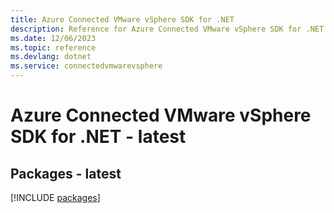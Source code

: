 ```yaml
---
title: Azure Connected VMware vSphere SDK for .NET
description: Reference for Azure Connected VMware vSphere SDK for .NET
ms.date: 12/06/2023
ms.topic: reference
ms.devlang: dotnet
ms.service: connectedvmwarevsphere
---
```

# Azure Connected VMware vSphere SDK for .NET - latest
## Packages - latest
[!INCLUDE [packages](connected-vmware-vsphere-index.md)]